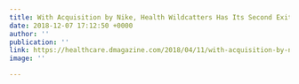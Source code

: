 ```yaml
---
title: With Acquisition by Nike, Health Wildcatters Has Its Second Exit
date: 2018-12-07 17:12:50 +0000
author: ''
publication: ''
link: https://healthcare.dmagazine.com/2018/04/11/with-acquisition-by-nike-health-wildcatters-has-its-second-exit/?utm_source=hs_email&utm_medium=email&utm_content=2&_hsenc=p2ANqtz-_4_dgxTd3E3geAoAkJ2Fmvp6xStVJMM_KPjHwas20scCRbmBYwiU8LHXfiCYoQKoFtus44OepIghp_dpBMyOQgl-SMuEa8gBVxmpYqxDj_xCeF8F0&_hsmi=2
image: ''

---
```

